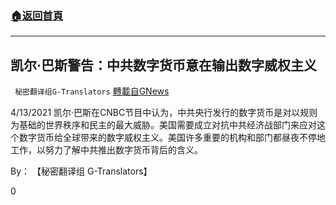 ###  [:house:返回首頁](https://github.com/ourhimalayas/txt)
---

## 凯尔·巴斯警告：中共数字货币意在输出数字威权主义
` 秘密翻译组G-Translators` [轉載自GNews](https://gnews.org/zh-hans/1111514/)

4/13/2021 凯尔·巴斯在CNBC节目中认为，中共央行发行的数字货币是对以规则为基础的世界秩序和民主的最大威胁。美国需要成立对抗中共经济战部门来应对这个数字货币给全球带来的数字威权主义。美国许多重要的机构和部门都昼夜不停地工作，以努力了解中共推出数字货币背后的含义。

By： 【秘密翻译组 G-Translators】

0

